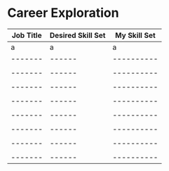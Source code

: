 # Career Exploration

| Job Title | Desired Skill Set  |  My Skill Set |
| -------|------|----------|
| a     | a     | a        |
| -------|------|----------|
|  |   |   |
| -------|------|----------|
|  |   |   |
| -------|------|----------|
|  |   |   |
| -------|------|----------|
|  |   |   |
| -------|------|----------|
|  |   |   |
| -------|------|----------|
|  |   |   |
| -------|------|----------|
|  |   |   |
| -------|------|----------|

